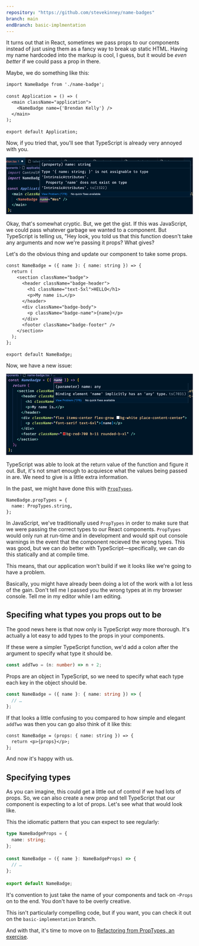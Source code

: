 ```yaml
---
repository: "https://github.com/stevekinney/name-badges"
branch: main
endBranch: basic-implmentation
---
```


It turns out that in React, sometimes we pass props to our components instead of just using them as a fancy way to break up static HTML. Having my name hardcoded into the markup is cool, I guess, but it would be *even better* if we could pass a prop in there.

Maybe, we do something like this:

````tsx
import NameBadge from './name-badge';

const Application = () => (
  <main className="application">
    <NameBadge name={'Brendan Kelly'} />
  </main>
);

export default Application;
````

Now, if you tried that, you'll see that TypeScript is already very annoyed with you.

![](_attachments/invalid-props-for-name-badge.png)

Okay, that's somewhat cryptic. But, we get the gist. If this was JavaScript, we could pass whatever garbage we wanted to a component. But TypeScript is telling us, "Hey look, you told us that this function doesn't take any arguments and now we're passing it props? What gives?

Let's do the obvious thing and update our component to take some props.

````tsx
const NameBadge = ({ name }: { name: string }) => {
  return (
    <section className="badge">
      <header className="badge-header">
        <h1 className="text-5xl">HELLO</h1>
        <p>My name is…</p>
      </header>
      <div className="badge-body">
        <p className="badge-name">{name}</p>
      </div>
      <footer className="badge-footer" />
    </section>
  );
};

export default NameBadge;
````

Now, we have a new issue:

![](_attachments/Pasted%20image%2020221106155554.png)

TypeScript was able to look at the return value of the function and figure it out. But, it's not smart enough to acquiesce what the values being passed in are. We need to give is a little extra information.

In the past, we might have done this with [`PropTypes`](https://npm.im/prop-types).

````tsx
NameBadge.propTypes = {
  name: PropTypes.string,
};
````

In JavaScript, we've traditionally used `PropTypes` in order to make sure that we were passing the correct types to our React components. `PropTypes` would only run at run-time and in development and would spit out console warnings in the event that the component recieved the wrong types. This was good, but we can do better with TypeScript—specifically, we can do this statically and at compile time.

This means, that our application won't build if we it looks like we're going to have a problem.

Basically, you might have already been doing a lot of the work with a lot less of the gain. Don't tell me I passed you the wrong types at in my browser console. Tell me in my editor while I am editing.

## Specifing what types you props out to be

The good news here is that now only is TypeScript *way* more thorough. It's actually a lot easy to add types to the props in your components.

If these were a simpler TypeScript function, we'd add a colon after the argument to specify what type it should be.

````ts
const addTwo = (n: number) => n + 2;
````

Props are an object in TypeScript, so we need to specify what each type each key in the object should be.

````ts
const NameBadge = ({ name }: { name: string }) => {
  // …
};
````

If that looks a little confusing to you compared to how simple and elegant `addTwo` was then you can go also think of it like this:

````tsx
const NameBadge = (props: { name: string }) => {
  return <p>{props}</p>;
};
````

And now it's happy with us.

## Specifying types

As you can imagine, this could get a little out of control if we had lots of props. So, we can also create a new prop and tell TypeScript that our component is expecting to a lot of props. Let's see what that would look like.

This the idiomatic pattern that you can expect to see regularly:

````ts
type NameBadgeProps = {
  name: string;
};

const NameBadge = ({ name }: NameBadgeProps) => {
  // …
};

export default NameBadge;
````

It's convention to just take the name of your components and tack on -`Props` on to the end. You don't have to be overly creative.

This isn't particularly compelling code, but if you want, you can check it out on the `basic-implementation` branch.

And with that, it's time to move on to [Refactoring from PropTypes, an exercise](Refactoring%20from%20PropTypes,%20an%20exercise.md).
